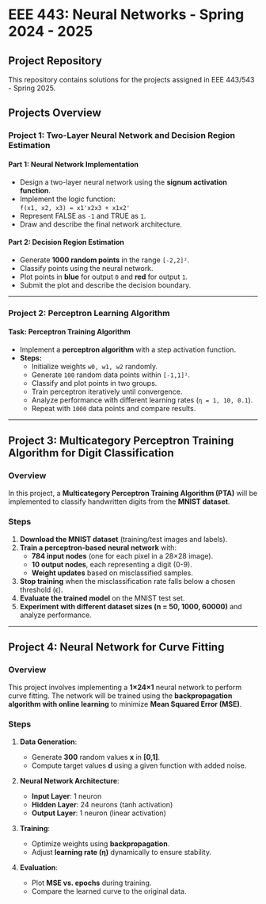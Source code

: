# EEE 443: Neural Networks - Spring 2024 - 2025

## Project Repository

This repository contains solutions for the projects assigned in EEE 443/543 - Spring 2025.

## Projects Overview

### Project 1: Two-Layer Neural Network and Decision Region Estimation

#### Part 1: Neural Network Implementation
- Design a two-layer neural network using the **signum activation function**.
- Implement the logic function:  
  `f(x1, x2, x3) = x1'x2x3 + x1x2'`
- Represent FALSE as `-1` and TRUE as `1`.
- Draw and describe the final network architecture.

#### Part 2: Decision Region Estimation
- Generate **1000 random points** in the range `[-2,2]²`.
- Classify points using the neural network.
- Plot points in **blue** for output `0` and **red** for output `1`.
- Submit the plot and describe the decision boundary.

---

### Project 2: Perceptron Learning Algorithm

#### Task: Perceptron Training Algorithm
- Implement a **perceptron algorithm** with a step activation function.
- **Steps:**
  - Initialize weights `w0, w1, w2` randomly.
  - Generate `100` random data points within `[-1,1]²`.
  - Classify and plot points in two groups.
  - Train perceptron iteratively until convergence.
  - Analyze performance with different learning rates (`η = 1, 10, 0.1`).
  - Repeat with `1000` data points and compare results.

---

## **Project 3: Multicategory Perceptron Training Algorithm for Digit Classification**  

### **Overview**  
In this project, a **Multicategory Perceptron Training Algorithm (PTA)** will be implemented to classify handwritten digits from the **MNIST dataset**.  

### **Steps**  
1. **Download the MNIST dataset** (training/test images and labels).  
2. **Train a perceptron-based neural network** with:
   - **784 input nodes** (one for each pixel in a 28×28 image).  
   - **10 output nodes**, each representing a digit (0-9).  
   - **Weight updates** based on misclassified samples.  
3. **Stop training** when the misclassification rate falls below a chosen threshold (ϵ).  
4. **Evaluate the trained model** on the MNIST test set.  
5. **Experiment with different dataset sizes (n = 50, 1000, 60000)** and analyze performance.  

---
 
## **Project 4: Neural Network for Curve Fitting**  

### **Overview**  
This project involves implementing a **1×24×1** neural network to perform curve fitting. The network will be trained using the **backpropagation algorithm with online learning** to minimize **Mean Squared Error (MSE)**.  

### **Steps**  
1. **Data Generation**:  
   - Generate **300** random values **x** in **[0,1]**.  
   - Compute target values **d** using a given function with added noise.  

2. **Neural Network Architecture**:  
   - **Input Layer**: 1 neuron  
   - **Hidden Layer**: 24 neurons (tanh activation)  
   - **Output Layer**: 1 neuron (linear activation)  

3. **Training**:  
   - Optimize weights using **backpropagation**.  
   - Adjust **learning rate (η)** dynamically to ensure stability.  

4. **Evaluation**:  
   - Plot **MSE vs. epochs** during training.  
   - Compare the learned curve to the original data.  



